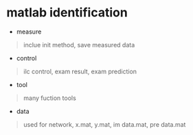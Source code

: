 # matlab identification
+ measure
> inclue init method, save measured data
+ control
> ilc control, exam result, exam prediction
+ tool
> many fuction tools
+ data
> used for network, x.mat, y.mat, im data.mat, pre data.mat
